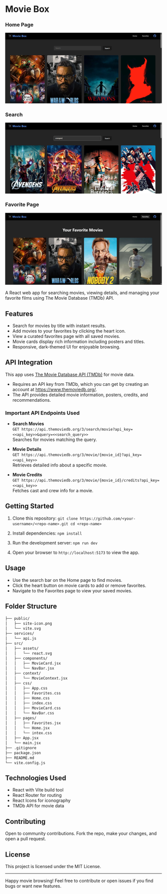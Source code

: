 # Movie Box

### Home Page
![Home Page](./images/home-page.png)  
### Search
![Search Page](./images/search-page.png)  
### Favorite Page
![Favorite Movies Page](./images/favorite-page.png)  

A React web app for searching movies, viewing details, and managing your favorite films using The Movie Database (TMDb) API.

## Features

- Search for movies by title with instant results.
- Add movies to your favorites by clicking the heart icon.
- View a curated favorites page with all saved movies.
- Movie cards display rich information including posters and titles.
- Responsive, dark-themed UI for enjoyable browsing.

## API Integration

This app uses [The Movie Database API (TMDb)](https://www.themoviedb.org/documentation/api) for movie data.

- Requires an API key from TMDb, which you can get by creating an account at https://www.themoviedb.org/.
- The API provides detailed movie information, posters, credits, and recommendations.

### Important API Endpoints Used

- **Search Movies**  
  `GET https://api.themoviedb.org/3/search/movie?api_key=<<api_key>>&query=<<search_query>>`  
  Searches for movies matching the query.

- **Movie Details**  
  `GET https://api.themoviedb.org/3/movie/{movie_id}?api_key=<<api_key>>`  
  Retrieves detailed info about a specific movie.

- **Movie Credits**  
  `GET https://api.themoviedb.org/3/movie/{movie_id}/credits?api_key=<<api_key>>`  
  Fetches cast and crew info for a movie.

## Getting Started

1. Clone this repository:
`git clone https://github.com/<your-username>/<repo-name>.git
cd <repo-name>`


2. Install dependencies:
`npm install`


3. Run the development server:
`npm run dev`


4. Open your browser to `http://localhost:5173` to view the app.

## Usage

- Use the search bar on the Home page to find movies.
- Click the heart button on movie cards to add or remove favorites.
- Navigate to the Favorites page to view your saved movies.

## Folder Structure

```my-movie-app/
├── public/
│   ├── site-icon.png
│   └── vite.svg
├── services/
│   └── api.js
├── src/
│   ├── assets/
│   │   └── react.svg
│   ├── components/
│   │   ├── MovieCard.jsx
│   │   └── NavBar.jsx
│   ├── context/
│   │   └── MovieContext.jsx
│   ├── css/
│   │   ├── App.css
│   │   ├── Favorites.css
│   │   ├── Home.css
│   │   ├── index.css
│   │   ├── MovieCard.css
│   │   └── NavBar.css
│   ├── pages/
│   │   ├── Favorites.jsx
│   │   └── Home.jsx
│   │   └── intex.css
│   ├── App.jsx
│   └── main.jsx
├── .gitignore
├── package.json
├── README.md
└── vite.config.js
```



## Technologies Used

- React with Vite build tool  
- React Router for routing  
- React Icons for iconography  
- TMDb API for movie data  

## Contributing

Open to community contributions. Fork the repo, make your changes, and open a pull request.

## License

This project is licensed under the MIT License.

---

Happy movie browsing! Feel free to contribute or open issues if you find bugs or want new features.


